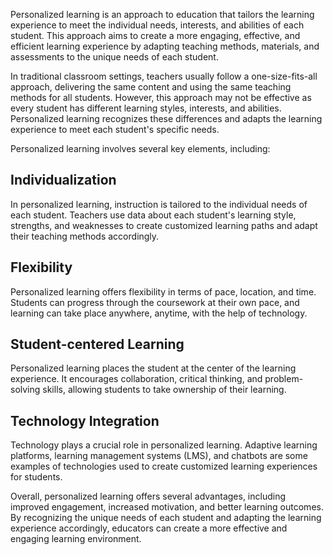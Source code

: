 
Personalized learning is an approach to education that tailors the learning experience to meet the individual needs, interests, and abilities of each student. This approach aims to create a more engaging, effective, and efficient learning experience by adapting teaching methods, materials, and assessments to the unique needs of each student.

In traditional classroom settings, teachers usually follow a one-size-fits-all approach, delivering the same content and using the same teaching methods for all students. However, this approach may not be effective as every student has different learning styles, interests, and abilities. Personalized learning recognizes these differences and adapts the learning experience to meet each student's specific needs.

Personalized learning involves several key elements, including:

Individualization
-----------------

In personalized learning, instruction is tailored to the individual needs of each student. Teachers use data about each student's learning style, strengths, and weaknesses to create customized learning paths and adapt their teaching methods accordingly.

Flexibility
-----------

Personalized learning offers flexibility in terms of pace, location, and time. Students can progress through the coursework at their own pace, and learning can take place anywhere, anytime, with the help of technology.

Student-centered Learning
-------------------------

Personalized learning places the student at the center of the learning experience. It encourages collaboration, critical thinking, and problem-solving skills, allowing students to take ownership of their learning.

Technology Integration
----------------------

Technology plays a crucial role in personalized learning. Adaptive learning platforms, learning management systems (LMS), and chatbots are some examples of technologies used to create customized learning experiences for students.

Overall, personalized learning offers several advantages, including improved engagement, increased motivation, and better learning outcomes. By recognizing the unique needs of each student and adapting the learning experience accordingly, educators can create a more effective and engaging learning environment.
